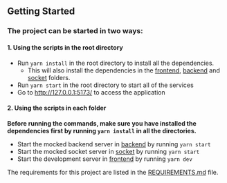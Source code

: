 
## Getting Started

### The project can be started in two ways:

#### 1. Using the scripts in the root directory
- Run `yarn install` in the root directory to install all the dependencies.
  - This will also install the dependencies in the [frontend](frontend), [backend](backend) and [socket](socket) folders.
- Run `yarn start` in the root directory to start all of the services
- Go to http://127.0.0.1:5173/ to access the application

#### 2. Using the scripts in each folder
**Before running the commands, make sure you have installed the dependencies first by running `yarn install` in all 
the directories.**
- Start the mocked backend server in [backend](backend) by running `yarn start`
- Start the mocked socket server in [socket](socket) by running `yarn start`
- Start the development server in  [frontend](frontend) by running `yarn dev`

The requirements for this project are listed in the [REQUIREMENTS.md](REQUIREMENTS.md) file.

